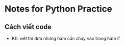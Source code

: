 # Notes for Python Practice

## Cách viết code

- Khi viết thì đưa những hàm cần chạy vào trong hàm if